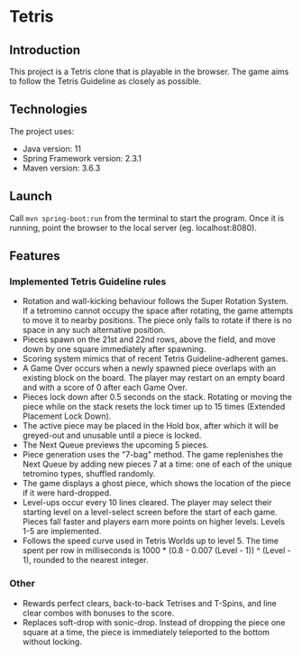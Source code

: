 # Tetris 

## Introduction

This project is a Tetris clone that is playable in the browser. The game aims to follow the Tetris Guideline as closely as possible.


## Technologies

The project uses:
* Java version: 11
* Spring Framework version: 2.3.1
* Maven version: 3.6.3


## Launch

Call `mvn spring-boot:run` from the terminal to start the program. Once it is running, point the browser to the local server (eg. localhost:8080).


## Features

### Implemented Tetris Guideline rules

* Rotation and wall-kicking behaviour follows the Super Rotation System. If a tetromino cannot occupy the space after rotating, the game attempts to move it to nearby positions. The piece only fails to rotate if there is no space in any such alternative position.
* Pieces spawn on the 21st and 22nd rows, above the field, and move down by one square immediately after spawning.
* Scoring system mimics that of recent Tetris Guideline-adherent games.
* A Game Over occurs when a newly spawned piece overlaps with an existing block on the board. The player may restart on an empty board and with a score of 0 after each Game Over.
* Pieces lock down after 0.5 seconds on the stack. Rotating or moving the piece while on the stack resets the lock timer up to 15 times (Extended Placement Lock Down).
* The active piece may be placed in the Hold box, after which it will be greyed-out and unusable until a piece is locked.
* The Next Queue previews the upcoming 5 pieces.
* Piece generation uses the "7-bag" method. The game replenishes the Next Queue by adding new pieces 7 at a time: one of each of the unique tetromino types, shuffled randomly.
* The game displays a ghost piece, which shows the location of the piece if it were hard-dropped.
* Level-ups occur every 10 lines cleared. The player may select their starting level on a level-select screen before the start of each game. Pieces fall faster and players earn more points on higher levels. Levels 1-5 are implemented.
* Follows the speed curve used in Tetris Worlds up to level 5. The time spent per row in milliseconds is 1000 * (0.8 - 0.007 (Level - 1)) ^ (Level - 1), rounded to the nearest integer.


### Other
* Rewards perfect clears, back-to-back Tetrises and T-Spins, and line clear combos with bonuses to the score.
* Replaces soft-drop with sonic-drop. Instead of dropping the piece one square at a time, the piece is immediately teleported to the bottom without locking.
